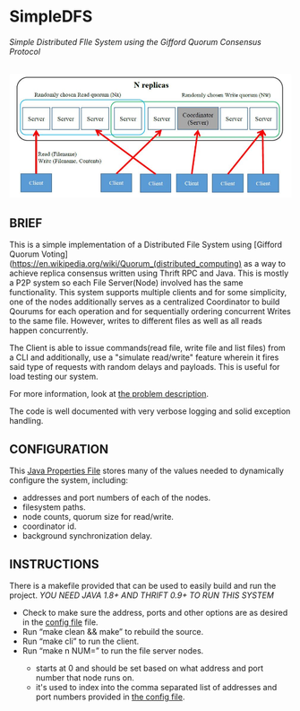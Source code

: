 # SimpleDFS
###### Simple Distributed FIle System using the Gifford Quorum Consensus Protocol

![dfs image](dfs.JPG)

## BRIEF

This is a simple implementation of a Distributed File System using [Gifford Quorum Voting](https://en.wikipedia.org/wiki/Quorum_(distributed_computing)
as a way to achieve replica consensus written using Thrift RPC and Java. This is mostly a P2P system so each File Server(Node) involved has the same functionality.
This system supports multiple clients and for some simplicity, one of the nodes additionally serves as a centralized Coordinator to build Qourums for each operation
and for sequentially ordering concurrent Writes to the same file.
However, writes to different files as well as all reads happen concurrently.

The Client is able to issue commands(read file, write file and list files) from a CLI and additionally,
use a "simulate read/write" feature wherein it fires said type of requests with random delays and payloads.
This is useful for load testing our system.

For more information, look at [the problem description](pa3.pdf).

The code is well documented with very verbose logging and solid exception handling.

## CONFIGURATION

This [Java Properties File](gen-java/simpledfs.cfg) stores many of the values needed to dynamically configure the
system, including:
* addresses and port numbers of each of the nodes.
* filesystem paths.
* node counts, quorum size for read/write.
* coordinator id.
* background synchronization delay.

## INSTRUCTIONS

There is a makefile provided that can be used to easily build and run the project.
*YOU NEED JAVA 1.8+ AND THRIFT 0.9+ TO RUN THIS SYSTEM*
* Check to make sure the address, ports and other options are as desired in the
[config file](gen-java/simpledfs.cfg) file.
* Run “make clean && make” to rebuild the source.
* Run “make cli” to run the client.
* Run “make n NUM=<num>” to run the file server nodes.
	* <num> starts at 0 and should be set based on what address and port number that node runs on.
	* it's used to index into the comma separated list of addresses and port numbers provided in [the config file](gen-java/simpledfs.cfg).


